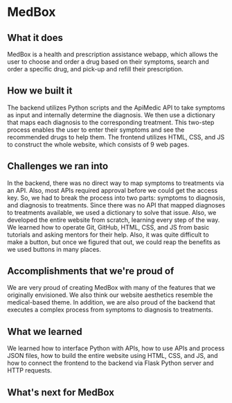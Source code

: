# MedBox

## What it does
MedBox is a health and prescription assistance webapp, which allows the user to choose and order a drug based on their symptoms, search and order a specific drug, and pick-up and refill their prescription.  

## How we built it
The backend utilizes Python scripts and the ApiMedic API to take symptoms as input and internally determine the diagnosis. We then use a dictionary that maps each diagnosis to the corresponding treatment. This two-step process enables the user to enter their symptoms and see the recommended drugs to help them. The frontend utilizes HTML, CSS, and JS to construct the whole website, which consists of 9 web pages. 

## Challenges we ran into
In the backend, there was no direct way to map symptoms to treatments via an API. Also, most APIs required approval before we could get the access key. So, we had to break the process into two parts: symptoms to diagnosis, and diagnosis to treatments. Since there was no API that mapped diagnoses to treatments available, we used a dictionary to solve that issue. Also, we developed the entire website from scratch, learning every step of the way. We learned how to operate Git, GitHub, HTML, CSS, and JS from basic tutorials and asking mentors for their help. Also, it was quite difficult to make a button, but once we figured that out, we could reap the benefits as we used buttons in many places. 

## Accomplishments that we're proud of
We are very proud of creating MedBox with many of the features that we originally envisioned. We also think our website aesthetics resemble the medical-based theme. In addition, we are also proud of the backend that executes a complex process from symptoms to diagnosis to treatments.  

## What we learned
We learned how to interface Python with APIs, how to use APIs and process JSON files, how to build the entire website using HTML, CSS, and JS, and how to connect the frontend to the backend via Flask Python server and HTTP requests.  

## What's next for MedBox
